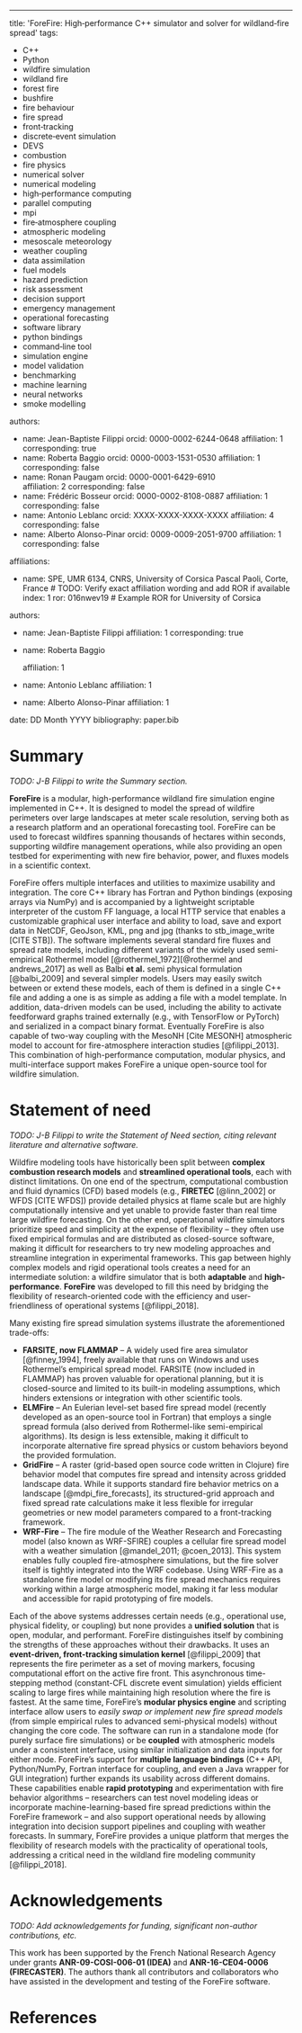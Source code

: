 ---


title: 'ForeFire: High‑performance C++ simulator and solver for wildland‑fire spread' 
tags:
  - C++
  - Python
  - wildfire simulation
  - wildland fire
  - forest fire
  - bushfire
  - fire behaviour
  - fire spread
  - front‑tracking
  - discrete‑event simulation
  - DEVS
  - combustion
  - fire physics
  - numerical solver
  - numerical modeling
  - high‑performance computing
  - parallel computing
  - mpi
  - fire‑atmosphere coupling
  - atmospheric modeling
  - mesoscale meteorology
  - weather coupling
  - data assimilation
  - fuel models
  - hazard prediction
  - risk assessment
  - decision support
  - emergency management
  - operational forecasting
  - software library
  - python bindings
  - command‑line tool
  - simulation engine
  - model validation
  - benchmarking
  - machine learning
  - neural networks
  - smoke modelling




authors:
  - name: Jean-Baptiste Filippi
    orcid: 0000-0002-6244-0648 
    affiliation: 1
    corresponding: true
  - name: Roberta Baggio
    orcid: 0000-0003-1531-0530
    affiliation: 1
    corresponding: false
  - name: Ronan Paugam
    orcid: 0000-0001-6429-6910  
    affiliation: 2
    corresponding: false
  - name: Frédéric Bosseur
    orcid: 0000-0002-8108-0887
    affiliation: 1
    corresponding: false
  - name: Antonio Leblanc
    orcid: XXXX-XXXX-XXXX-XXXX 
    affiliation: 4
    corresponding: false
  - name: Alberto Alonso-Pinar
    orcid: 0009-0009-2051-9700
    affiliation: 1
    corresponding: false

affiliations:
 - name: SPE, UMR 6134, CNRS, University of Corsica Pascal Paoli, Corte, France # TODO: Verify exact affiliation wording and add ROR if available
   index: 1
   ror: 016nwev19 # Example ROR for University of Corsica

authors:
* name: Jean-Baptiste Filippi
  affiliation: 1
  corresponding: true
* name: Roberta Baggio

  affiliation: 1
* name: Antonio Leblanc
  affiliation: 1
* name: Alberto Alonso-Pinar
  affiliation: 1



date: DD Month YYYY 
bibliography: paper.bib

# Summary

<!--
Instructions for this section:
- Write a short summary (approx. 1-2 paragraphs) describing the high-level functionality and purpose of ForeFire.
- Target audience: A diverse, non-specialist reader from any scientific/research background.
- AVOID jargon specific to wildfire modeling here. Focus on what the software *does* in general terms.
- Example points: Simulates wildfire spread, uses C++ for performance, takes geospatial data, models fire physics, can couple with weather models, has different interfaces (interpreter, library, python), used for research/forecasting.
-->

*TODO: J-B Filippi to write the Summary section.*

<!-- ForeFire is an open-source simulation engine written in C++ designed for modeling wildland fire behavior. It allows researchers and operational users to simulate fire spread across complex landscapes using various physical models. The software takes geospatial inputs (like terrain, fuel types, and weather data) and computes the fire's progression over time. Key features include a high-performance parallel core suitable for large-scale simulations, the capability to couple with atmospheric models for studying fire-weather interactions, and multiple interfaces including a command-line interpreter, a C++ library, and Python bindings. ForeFire serves as a tool for wildfire research, risk assessment, and potentially operational forecasting support. -->

**ForeFire** is a modular, high-performance wildland fire simulation engine implemented in C++. It is designed to model the spread of wildfire perimeters over large landscapes at meter scale resolution, serving both as a research platform and an operational forecasting tool. ForeFire can be used to forecast wildfires spanning thousands of hectares within seconds, supporting wildfire management operations, while also providing an open testbed for experimenting with new fire behavior, power, and fluxes models in a scientific context.

ForeFire offers multiple interfaces and utilities to maximize usability and integration. The core C++ library has Fortran and Python bindings (exposing arrays via NumPy) and is accompanied by a lightweight scriptable interpreter of the custom FF language, a local HTTP service that enables a customizable graphical user interface and ability to load, save and export data in NetCDF, GeoJson, KML, png and jpg (thanks to stb_image_write [CITE STB]). The software implements several standard fire fluxes and spread rate models, including different variants of the widely used semi-empirical Rothermel model \[@rothermel\_1972]\[@rothermel and andrews\_2017] as well as Balbi **et al.** semi physical formulation \[@balbi\_2009] and several simpler models. 
Users may easily switch between or extend these models, each of them is defined in a single C++ file and adding a one is as simple as adding a file with a model template. In addition, data-driven models can be used, including the ability to activate feedforward graphs trained externally (e.g., with TensorFlow or PyTorch) and serialized in a compact binary format. 
Eventually ForeFire is also capable of two-way coupling with the MesoNH [Cite MESONH] atmospheric model to account for fire-atmosphere interaction studies [@filippi\_2013]. This combination of high-performance computation, modular physics, and multi-interface support makes ForeFire a unique open-source tool for wildfire simulation.

# Statement of need

<!--
Instructions for this section:
- Clearly state the research problem ForeFire addresses (e.g., need for accurate/fast wildfire prediction, understanding complex fire behaviors like coupling).
- Place ForeFire in the context of existing software. Briefly mention limitations of other tools or gaps that ForeFire fills (e.g., performance on large scales, specific coupling features, open-source C++ core for extensibility). Cite 1-2 key alternatives (e.g., FARSITE, WRF-Fire).
- Highlight ForeFire's unique contributions or advantages (e.g., MPI parallelism, specific coupling design, model flexibility, open-source nature).
- Mention the intended audience/research applications.
- This section should closely align with the 'Statement of Need' added to the main documentation but be tailored for the paper format.
- Reference relevant papers using [@citekey] format, corresponding to entries in paper.bib.
-->

*TODO: J-B Filippi to write the Statement of Need section, citing relevant literature and alternative software.*

<!-- Wildfire modeling is critical for understanding fire dynamics, assessing risk, and supporting operational decisions. While several tools exist (e.g., FARSITE [@Finney1998], WRF-Fire [...]), challenges remain in simulating large, long-duration fires efficiently and accurately capturing complex phenomena like fire-atmosphere feedback [...]. ForeFire addresses these needs by providing a high-performance, open-source C++ engine built with parallelism (MPI) and direct atmospheric coupling in mind. Its architecture allows for [... specific advantages ...], enabling research into [... specific research areas ...] and providing a flexible platform for [... specific applications ...]. Compared to [...], ForeFire offers [...]. The availability of an open-source C++ core facilitates community contributions and the integration of novel physical models. -->

Wildfire modeling tools have historically been split between **complex combustion research models** and **streamlined operational tools**, each with distinct limitations. On one end of the spectrum, computational combustion and fluid dynamics (CFD) based models (e.g., **FIRETEC** \[@linn\_2002] or WFDS [CITE WFDS]) provide detailed physics at flame scale but are highly computationally intensive and yet unable to provide faster than real time large wildfire forecasting. On the other end, operational wildfire simulators prioritize speed and simplicity at the expense of flexibility – they often use fixed empirical formulas and are distributed as closed-source software, making it difficult for researchers to try new modeling approaches and streamline integration in experimental frameworks. This gap between highly complex models and rigid operational tools creates a need for an intermediate solution: a wildfire simulator that is both **adaptable** and **high-performance**. **ForeFire** was developed to fill this need by bridging the flexibility of research-oriented code with the efficiency and user-friendliness of operational systems \[@filippi\_2018].

Many existing fire spread simulation systems illustrate the aforementioned trade-offs:

* **FARSITE, now FLAMMAP** – A widely used fire area simulator \[@finney\_1994], freely available that runs on Windows and uses Rothermel’s empirical spread model. FARSITE (now included in FLAMMAP) has proven valuable for operational planning, but it is closed-source and limited to its built-in modeling assumptions, which hinders extensions or integration with other scientific tools.
* **ELMFire** – An Eulerian level-set based fire spread model (recently developed as an open-source tool in Fortran) that employs a single spread formula (also derived from Rothermel-like semi-empirical algorithms). Its design is less extensible, making it difficult to incorporate alternative fire spread physics or custom behaviors beyond the provided formulation.
* **GridFire** – A raster (grid-based open source code written in Clojure) fire behavior model that computes fire spread and intensity across gridded landscape data. While it supports standard fire behavior metrics on a landscape \[@mdpi\_fire\_forecasts], its structured-grid approach and fixed spread rate calculations make it less flexible for irregular geometries or new model parameters compared to a front-tracking framework.
* **WRF-Fire** – The fire module of the Weather Research and Forecasting model (also known as WRF-SFIRE) couples a cellular fire spread model with a weather simulation \[@mandel\_2011; @coen\_2013]. This system enables fully coupled fire-atmosphere simulations, but the fire solver itself is tightly integrated into the WRF codebase. Using WRF-Fire as a standalone fire model or modifying its fire spread mechanics requires working within a large atmospheric model, making it far less modular and accessible for rapid prototyping of fire models.

Each of the above systems addresses certain needs (e.g., operational use, physical fidelity, or coupling) but none provides a **unified solution** that is open, modular, and performant. ForeFire distinguishes itself by combining the strengths of these approaches without their drawbacks. It uses an **event-driven, front-tracking simulation kernel** \[@filippi\_2009] that represents the fire perimeter as a set of moving markers, focusing computational effort on the active fire front. This asynchronous time-stepping method (constant-CFL discrete event simulation) yields efficient scaling to large fires while maintaining high resolution where the fire is fastest. At the same time, ForeFire’s **modular physics engine** and scripting interface allow users to *easily swap or implement new fire spread models* (from simple empirical rules to advanced semi-physical models) without changing the core code. The software can run in a standalone mode (for purely surface fire simulations) or be **coupled** with atmospheric models under a consistent interface, using similar initialization and data inputs for either mode. ForeFire’s support for **multiple language bindings** (C++ API, Python/NumPy, Fortran interface for coupling, and even a Java wrapper for GUI integration) further expands its usability across different domains. These capabilities enable **rapid prototyping** and experimentation with fire behavior algorithms – researchers can test novel modeling ideas or incorporate machine-learning-based fire spread predictions within the ForeFire framework – and also support operational needs by allowing integration into decision support pipelines and coupling with weather forecasts. In summary, ForeFire provides a unique platform that merges the flexibility of research models with the practicality of operational tools, addressing a critical need in the wildland fire modeling community \[@filippi\_2018].

# Acknowledgements

<!--
Instructions for this section:
- Acknowledge any individuals who contributed significantly but are not authors (e.g., testing, initial ideas).
- Acknowledge any funding sources (grants, agencies) that supported the development of ForeFire. Include grant numbers if applicable.
- Mention if sponsors had any role in the study design, data collection/analysis, decision to publish, or preparation of the manuscript. (JOSS requires disclosure).
-->

*TODO: Add acknowledgements for funding, significant non-author contributions, etc.*
<!-- 
We acknowledge contributions from [...] during the genesis of this project. This work was supported by [Funding Agency name, Grant Number XXX] and [Other funding sources]. The sponsors had no role in [... state involvement or lack thereof ...]. We thank the anonymous reviewers for their constructive feedback. -->


This work has been supported by the French National Research Agency under grants **ANR-09-COSI-006-01 (IDEA)** and **ANR-16-CE04-0006 (FIRECASTER)**. The authors thank all contributors and collaborators who have assisted in the development and testing of the ForeFire software.


# References

<!--
- This heading is required.
- Pandoc (the tool JOSS uses) will automatically generate the reference list here based on the citations used in the text above (e.g., [@Filippi2014]) and the entries in paper.bib.
- You don't write the reference list manually here.
-->